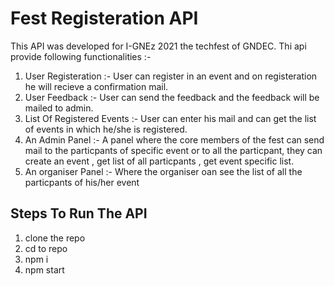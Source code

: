 # Fest Registeration API

This API was developed for I-GNEz 2021 the techfest of GNDEC. Thi api provide following functionalities :-
1. User Registeration  :- User can register in an event and on registeration he will recieve a confirmation mail.
2. User Feedback :- User can send the feedback and the feedback will be mailed to admin.
3. List Of Registered Events :-  User can enter his mail and can get the list of events in which he/she is registered.
4. An Admin Panel :- A panel where the core members of the fest can send mail to the particpants of specific event or to all the particpant, they can create an event , get list of all particpants , get event specific list.
5. An organiser Panel :- Where the organiser oan see the list of all the particpants of his/her event 

## Steps To Run The API

1. clone the repo 
2. cd to repo
3. npm i
4. npm start


